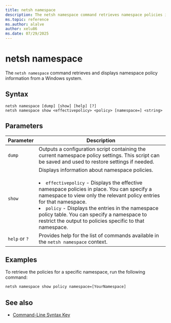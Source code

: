 ```yaml
---
title: netsh namespace
description: The netsh namespace command retrieves namespace policies in Windows.
ms.topic: reference
ms.author: alalve
author: xelu86
ms.date: 07/29/2025
---
```


# netsh namespace

The `netsh namespace` command retrieves and displays namespace policy information from a Windows system.

## Syntax

```
netsh namespace [dump] [show] [help] [?]
netsh namespace show <effectivepolicy> <policy> [namespace=] <string>
```

## Parameters

| Parameter | Description |
|--|--|
| `dump` | Outputs a configuration script containing the current namespace policy settings. This script can be saved and used to restore settings if needed. |
| `show` | Displays information about namespace policies. <br><br><li> `effectivepolicy` - Displays the effective namespace policies in place. You can specify a namespace to view only the relevant policy entries for that namespace. <li> `policy` - Displays the entries in the namespace policy table. You can specify a namespace to restrict the output to policies specific to that namespace. |
| `help` or `?` | Provides help for the list of commands available in the `netsh namespace` context. |

## Examples

To retrieve the policies for a specific namespace, run the following command:

```cmd
netsh namespace show policy namespace=[YourNamespace]
```

## See also

- [Command-Line Syntax Key](command-line-syntax-key.md)

